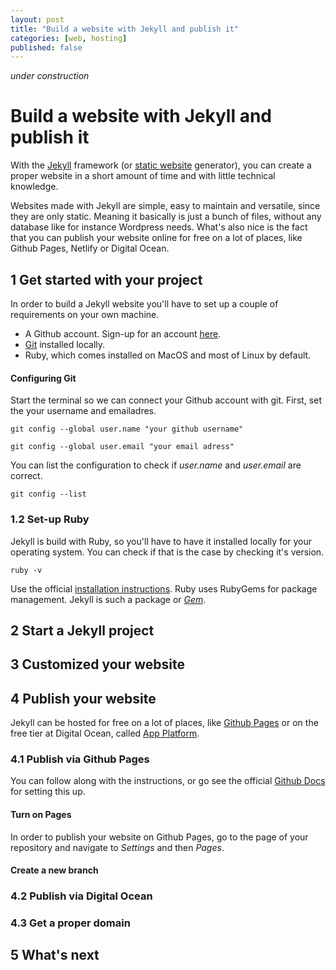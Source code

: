 ```yaml
---
layout: post
title: "Build a website with Jekyll and publish it"
categories: [web, hosting]
published: false
---
```


*under construction*

# Build a website with Jekyll and publish it

With the [Jekyll](https://jekyllrb.com/) framework (or [static website](https://en.wikipedia.org/wiki/Static_web_page) generator), you can create a proper website in a short amount of time and with little technical knowledge. 

Websites made with Jekyll are simple, easy to maintain and versatile, since they are only static. Meaning it basically is just a bunch of files, without any database like for instance Wordpress needs. What's also nice is the fact that you can publish your website online for free on a lot of places, like Github Pages, Netlify or Digital Ocean.

## 1 Get started with your project

In order to build a Jekyll website you'll have to set up a couple of requirements on your own machine.

- A Github account. Sign-up for an account [here](https://github.com/pricing).
- [Git](https://git-scm.com/downloads) installed locally.
- Ruby, which comes installed on MacOS and most of Linux by default.
  
#### Configuring Git

Start the terminal so we can connect your Github account with git. First, set the your username and emailadres.

```
git config --global user.name "your github username"
```

```
git config --global user.email "your email adress"
```

You can list the configuration to check if *user.name* and *user.email* are correct.

```
git config --list
```

### 1.2 Set-up Ruby

Jekyll is build with Ruby, so you'll have to have it installed locally for your operating system. You can check if that is the case by checking it's version.

```
ruby -v
```

Use the official [installation instructions](https://jekyllrb.com/docs/installation/). Ruby uses RubyGems for package management. Jekyll is such a package or [*Gem*](https://rubygems.org/gems/jekyll).

## 2 Start a Jekyll project

## 3 Customized your website

## 4 Publish your website

Jekyll can be hosted for free on a lot of places, like [Github Pages](https://pages.github.com/) or on the free tier at Digital Ocean, called [App Platform](https://docs.digitalocean.com/products/app-platform/).

### 4.1 Publish via Github Pages

You can follow along with the instructions, or go see the official [Github Docs](https://docs.github.com/en/pages/setting-up-a-github-pages-site-with-jekyll/creating-a-github-pages-site-with-jekyll) for setting this up.

#### Turn on Pages
In order to publish your website on Github Pages, go to the page of your repository and navigate to *Settings* and then *Pages*.

#### Create a new branch

####  



### 4.2 Publish via Digital Ocean

### 4.3 Get a proper domain

## 5 What's next
